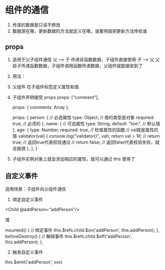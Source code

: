 # 组件的通信

1. 传递的数据是只读不修改
2. 数据源在哪，更新数据的方法就定义在哪，谁要用就把更新方法传给谁

## props

1. 适用于父子组件通信
   父 --> 子
   传递非函数数据，子组件直接使用
   子 --> 父
   父给子传递函数数据，子组件调用函数传递数据，父组件就能接收到了
2. 用法：
3. 父组件 在子组件标签定义属性和值
   <CommentList :comments="comments"/>

4. 子组件声明接受 props
   props: ["comment"],


    props: {
      comments: Array
    },

    props: {
      person: {
        // 必选属性
        type: Object, // 值的类型是对象
        required: true, // 必须的
      },
      name: {
        // 可选属性
        type: String,
        default: "tom", // 默认值
      },
      age: {
        type: Number,
        required: true,
        // 检查属性的函数
        // val就是属性的值
        validator(val) {
          console.log("validator()", val);
          return val > 18;
          // return true; // 返回true代表校验通过
          // return false; // 返回false代表校验失败，就会报错
        },
      },
    }

3. 子组件实例对象上就会添加相应的属性，就可以通过 this 使用了

## 自定义事件

适用场景：子组件向父组件通信

1. 绑定自定义事件

<Child @addPerson="addPerson"/>

或

<Child ref="child"/>
mounted() {
  // 绑定事件
  this.$refs.child.$on('addPerson', this.addPerson);
},
beforeDestroy() {
  // 解绑事件
  this.$refs.child.$off('addPerson', this.addPerson);
},

2. 触发自定义事件

this.$emit('addPerson', xxx)
